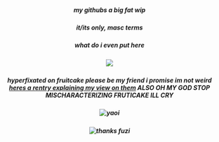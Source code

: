 ##### <p align="center"> my githubs a big fat wip
##### <p align="center"> it/its only, masc terms
##### <p align="center"> what do i even put here
##### <p align="center"> [](https://git.io/typing-svg)![](https://komarev.com/ghpvc/?username=onewheatmark&color=754351)

##### <p align="center"> hyperfixated on fruitcake please be my friend i promise im not weird [heres a rentry explaining my view on them](https://rentry.co/chocoberrie) ALSO OH MY GOD STOP MISCHARACTERIZING FRUTICAKE ILL CRY


##### <p align="center"> ![yaoi](https://github.com/user-attachments/assets/cc486946-4c8a-4d48-8985-995c1037f6b3)
##### <p align="center"> ![thanks fuzi](https://github.com/user-attachments/assets/bd2d0aee-a75e-4542-b4ac-ddcbf3ca77b2)
